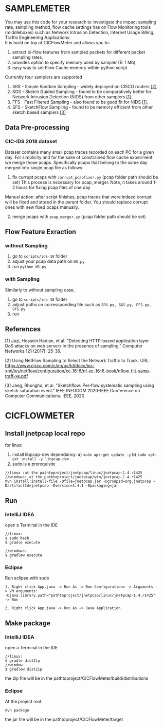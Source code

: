 # SAMPLEMETER
You may use this code for your research to investigate the impact sampling rate, sampling method, flow cache settings has on Flow Monitoring tools (middleboxes) such as Network Intrusion Detection, Internet Usage Billing, Traffic Engineering Applications.   
It is build on top of CICFlowMeter and allows you to: 

1) extract bi-flow features from sampled packets for different packet sampling rates, 
2) provides option to specify memory used by sampler (E: 1 Mb) 
3) easy way to set Flow Cache memory within python script  


Currently four samplers are supported 
1) SRS - Simple Random Sampling - widely deployed on CISCO routers [[2]](#2)
2) SGS - Sketch Guided Sampling - found to be comparatively better for Network Intrusion Detection (NIDS) from other samplers [[1]](#1). 
3) FFS - Fast Filtered Sampling - also found to be good fit for NIDS [[1]](#1).
4) SFS - SketchFlow Sampling - found to be memory efficient from other sketch based samplers [[3]](#3)


## Data Pre-processing
### CIC-IDS 2018 dataset
Dataset contains many small pcap traces recorded on each PC for a given day.
For simplicity and for the sake of constrained flow cache experiment we merge those pcaps. Specifically pcaps that belong to the same day merged into single pcap file as follows: 

1) fix currupt pcaps with `corrupt_pcapfixer.py` (pcap folder path should be set) 
This process is necessary for pcap_merger.
Note, it takes around 1-2 hours for fixing pcap files of one day

Manual action:
after script finishes, pcap traces that were indeed corrupt will be fixed and stored in the parent folder. You should replace corrupt ones with new fixed pcaps manually.


2) merge pcaps with `pcap_merger.py` (pcap folder path should be set) 


## Flow Feature Exraction
### without Sampling
1) go to `scripts/ids-18` folder 
2) adjust your pcap data path on `WS.py `
3) run `python WS.py`

### with Sampling
Similarly to without sampling case, 
1) go to `scripts/ids-18` folder
2) adjust paths on corressponding file such as `SRS.py, SGS.py, FFS.py, SFS.py`
3) run

## References
<a id="1">[1]</a> 
Jazi, Hossein Hadian, et al. "Detecting HTTP-based application layer DoS attacks on web servers in the presence of sampling." Computer Networks 121 (2017): 25-36.

<a id="2">[2]</a>
Using NetFlow Sampling to Select the Network
Traffic to Track. URL: https://www.cisco.com/c/en/us/td/docs/ios-xml/ios/netflow/configuration/xe-16-6/nf-xe-16-6-book/nflow-filt-samp-traff-xe.pdf

<a id="3">[3]</a>
Jang, Rhongho, et al. "Sketchflow: Per-flow systematic sampling using sketch saturation event." IEEE INFOCOM 2020-IEEE Conference on Computer Communications. IEEE, 2020.









# CICFLOWMETER
## Install jnetpcap local repo

for linux:
1) install libpcap-dev dependancy:
  a) `sudo apt-get update -y`
  b) `sudo apt-get install -y libpcap-dev`
2) sudo is a prerequisite
```
//linux :at the pathtoproject/jnetpcap/linux/jnetpcap-1.4.r1425
//windows: at the pathtoproject/jnetpcap/win/jnetpcap-1.4.r1425
mvn install:install-file -Dfile=jnetpcap.jar -DgroupId=org.jnetpcap -DartifactId=jnetpcap -Dversion=1.4.1 -Dpackaging=jar
```

## Run
### IntelliJ IDEA
open a Terminal in the IDE
```
//linux:
$ sudo bash
$ gradle execute

//windows:
$ gradlew execute
```
### Eclipse

Run eclipse with sudo
```
1. Right click App.java -> Run As -> Run Configurations -> Arguments -> VM arguments:
-Djava.library.path="pathtoproject/jnetpcap/linux/jnetpcap-1.4.r1425"  -> Run

2. Right click App.java -> Run As -> Java Application

```

## Make package

### IntelliJ IDEA
open a Terminal in the IDE
```
//linux:
$ gradle distZip
//window
$ gradlew distZip
```
the zip file will be in the pathtoproject/CICFlowMeter/build/distributions

### Eclipse
At the project root
```
mvn package
```
the jar file will be in the pathtoproject/CICFlowMeter/target
